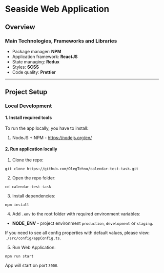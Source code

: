 # Seaside Web Application

## Overview

### Main Technologies, Frameworks and Libraries
- Package manager: **NPM**
- Application framework: **ReactJS**
- State managing: **Redux**
- Styles: **SCSS**
- Code quality: **Prettier**

---

## Project Setup

### Local Development

#### 1. Install required tools
To run the app locally, you have to install:

1. NodeJS + NPM - https://nodejs.org/en/

#### 2. Run application locally
1. Clone the repo:
```
git clone https://github.com/OlegTehno/calendar-test-task.git
```

2. Open the repo folder:
```
cd calendar-test-task
```

3. Install dependencies:
```
npm install
```

4. Add `.env` to the root folder with required environment variables:
- **NODE_ENV** - project environment `production`, `development` or `staging`.

If you need to see all config properties with default values, please view: `./src/config/appConfig.ts`.

5. Run Web Application:
```
npm run start
```
App will start on port `3000`.